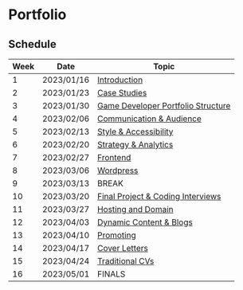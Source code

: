 # Portfolio

## Schedule

| Week | Date       | Topic                                                        |
|------|------------|--------------------------------------------------------------|
| 1    | 2023/01/16 | [Introduction](01-introduction/README.md)                    |
| 2    | 2023/01/23 | [Case Studies](02-cases/README.md)                           |
| 3    | 2023/01/30 | [Game Developer Portfolio Structure](03-structure/README.md) |
| 4    | 2023/02/06 | [Communication & Audience](04-communication/README.md)       |
| 5    | 2023/02/13 | [Style & Accessibility](05-style/README.md)                  |
| 6    | 2023/02/20 | [Strategy & Analytics](06-strategy/README.md)                |
| 7    | 2023/02/27 | [Frontend](07-frontend/README.md)                            |
| 8    | 2023/03/06 | [Wordpress](08-wordpress/README.md)                          |
| 9    | 2023/03/13 | BREAK                                                        |
| 10   | 2023/03/20 | [Final Project & Coding Interviews](09-get-ready/README.md)  |
| 11   | 2023/03/27 | [Hosting and Domain](10-hosting/README.md)                   |
| 12   | 2023/04/03 | [Dynamic Content & Blogs](11-dynamic/README.md)              |
| 13   | 2023/04/10 | [Promoting](12-promoting/README.md)                          |
| 14   | 2023/04/17 | [Cover Letters](13-cover-letter/README.md)                   |
| 15   | 2023/04/24 | [Traditional CVs](14-cv/README.md)                           |
| 16   | 2023/05/01 | FINALS                                                       |
